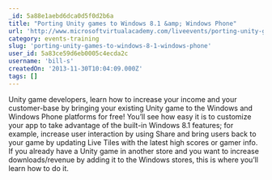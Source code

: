 ```yaml
---
_id: 5a88e1aebd6dca0d5f0d2b6a
title: "Porting Unity games to Windows 8.1 &amp; Windows Phone"
url: 'http://www.microsoftvirtualacademy.com/liveevents/porting-unity-games-to-windows-8-1-windows-phone#?fbid=RfHc7HWJo2b'
category: events-training
slug: 'porting-unity-games-to-windows-8-1-windows-phone'
user_id: 5a83ce59d6eb0005c4ecda2c
username: 'bill-s'
createdOn: '2013-11-30T10:04:09.000Z'
tags: []
---
```


Unity game developers, learn how to increase your income and your customer-base by bringing your existing Unity game to the Windows and Windows Phone platforms for free! You’ll see how easy it is to customize your app to take advantage of the built-in Windows 8.1 features; for example, increase user interaction by using Share and bring users back to your game by updating Live Tiles with the latest high scores or gamer info. If you already have a Unity game in another store and you want to increase downloads/revenue by adding it to the Windows stores, this is where you’ll learn how to do it.
